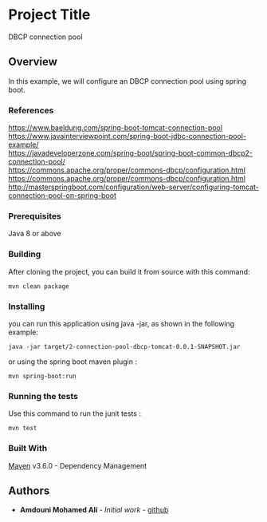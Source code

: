 # Project Title

DBCP connection pool

## Overview

In this example, we will configure an DBCP connection pool using spring boot.

### References
https://www.baeldung.com/spring-boot-tomcat-connection-pool<br/>
https://www.javainterviewpoint.com/spring-boot-jdbc-connection-pool-example/<br/>
https://javadeveloperzone.com/spring-boot/spring-boot-common-dbcp2-connection-pool/<br/>
https://commons.apache.org/proper/commons-dbcp/configuration.html<br/>
https://commons.apache.org/proper/commons-dbcp/configuration.html<br/>
http://masterspringboot.com/configuration/web-server/configuring-tomcat-connection-pool-on-spring-boot<br/>


### Prerequisites

Java 8 or above

### Building

After cloning the project, you can build it from source with this command:

```
mvn clean package
```

### Installing

you can run this application using java -jar, as shown in the following example:

```
java -jar target/2-connection-pool-dbcp-tomcat-0.0.1-SNAPSHOT.jar
```

or using the spring boot maven plugin :

```
mvn spring-boot:run
```

### Running the tests

Use this command to run the junit tests :

```
mvn test
```

### Built With

[Maven](https://maven.apache.org/) v3.6.0 - Dependency Management

## Authors

* **Amdouni Mohamed Ali** - *Initial work* - [github](https://github.com/amdouni-mohamed-ali)
